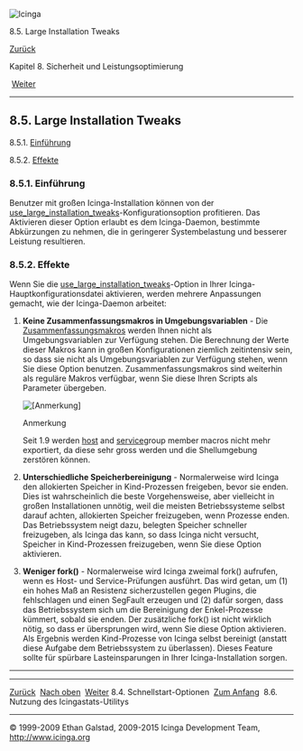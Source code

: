 ![Icinga](../images/logofullsize.png "Icinga")

8.5. Large Installation Tweaks

[Zurück](faststartup.md) 

Kapitel 8. Sicherheit und Leistungsoptimierung

 [Weiter](icingastats.md)

* * * * *

8.5. Large Installation Tweaks
------------------------------

8.5.1. [Einführung](largeinstalltweaks.md#introduction)

8.5.2. [Effekte](largeinstalltweaks.md#effects)

### 8.5.1. Einführung

Benutzer mit großen Icinga-Installation können von der
[use\_large\_installation\_tweaks](configmain.md#configmain-use_large_installation_tweaks)-Konfigurationsoption
profitieren. Das Aktivieren dieser Option erlaubt es dem Icinga-Daemon,
bestimmte Abkürzungen zu nehmen, die in geringerer Systembelastung und
besserer Leistung resultieren.

### 8.5.2. Effekte

Wenn Sie die
[use\_large\_installation\_tweaks](configmain.md#configmain-use_large_installation_tweaks)-Option
in Ihrer Icinga-Hauptkonfigurationsdatei aktivieren, werden mehrere
Anpassungen gemacht, wie der Icinga-Daemon arbeitet:

1.  **Keine Zusammenfassungsmakros in Umgebungsvariablen** - Die
    [Zusammenfassungsmakros](macrolist.md#macrolist-summary_macros)
    werden Ihnen nicht als Umgebungsvariablen zur Verfügung stehen. Die
    Berechnung der Werte dieser Makros kann in großen Konfigurationen
    ziemlich zeitintensiv sein, so dass sie nicht als Umgebungsvariablen
    zur Verfügung stehen, wenn Sie diese Option benutzen.
    Zusammenfassungsmakros sind weiterhin als reguläre Makros verfügbar,
    wenn Sie diese Ihren Scripts als Parameter übergeben.

    ![[Anmerkung]](../images/note.png)

    Anmerkung

    Seit 1.9 werden [host](macrolist.md#macrolist-hostgroupmembers)
    and [service](macrolist.md#macrolist-servicegroupmembers)group
    member macros nicht mehr exportiert, da diese sehr gross werden und
    die Shellumgebung zerstören können.

2.  **Unterschiedliche Speicherbereinigung** - Normalerweise wird Icinga
    den allokierten Speicher in Kind-Prozessen freigeben, bevor sie
    enden. Dies ist wahrscheinlich die beste Vorgehensweise, aber
    vielleicht in großen Installationen unnötig, weil die meisten
    Betriebssysteme selbst darauf achten, allokierten Speicher
    freizugeben, wenn Prozesse enden. Das Betriebssystem neigt dazu,
    belegten Speicher schneller freizugeben, als Icinga das kann, so
    dass Icinga nicht versucht, Speicher in Kind-Prozessen freizugeben,
    wenn Sie diese Option aktivieren.

3.  **Weniger fork()** - Normalerweise wird Icinga zweimal fork()
    aufrufen, wenn es Host- und Service-Prüfungen ausführt. Das wird
    getan, um (1) ein hohes Maß an Resistenz sicherzustellen gegen
    Plugins, die fehlschlagen und einen SegFault erzeugen und (2) dafür
    sorgen, dass das Betriebssystem sich um die Bereinigung der
    Enkel-Prozesse kümmert, sobald sie enden. Der zusätzliche fork() ist
    nicht wirklich nötig, so dass er übersprungen wird, wenn Sie diese
    Option aktivieren. Als Ergebnis werden Kind-Prozesse von Icinga
    selbst bereinigt (anstatt diese Aufgabe dem Betriebssystem zu
    überlassen). Dieses Feature sollte für spürbare Lasteinsparungen in
    Ihrer Icinga-Installation sorgen.

* * * * *

  ----------------------------- -------------------------- ----------------------------------------
  [Zurück](faststartup.md)    [Nach oben](ch08.md)      [Weiter](icingastats.md)
  8.4. Schnellstart-Optionen    [Zum Anfang](index.md)    8.6. Nutzung des Icingastats-Utilitys
  ----------------------------- -------------------------- ----------------------------------------

© 1999-2009 Ethan Galstad, 2009-2015 Icinga Development Team,
http://www.icinga.org
